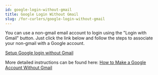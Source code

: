```yaml
---
id: google-login-without-gmail
title: Google Login Without Gmail
slug: /for-curlers/google-login-without-gmail
---
```


You can use a non-gmail email account to login using the "Login with Gmail" button.
Just click the link below and follow the steps to associate your non-gmail with a Google account.

[Setup Google login without Gmail](https://accounts.google.com/SignUpWithoutGmail)

More detailed instructions can be found here: [How to Make a Google Account Without Gmail](https://www.wikihow.com/Make-a-Google-Account-Without-Gmail)

